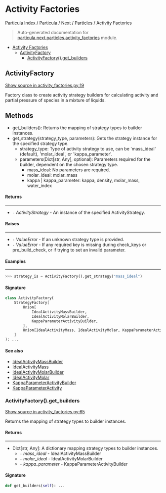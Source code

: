 # Activity Factories

[Particula Index](../../../README.md#particula-index) / [Particula](../../index.md#particula) / [Next](../index.md#next) / [Particles](./index.md#particles) / Activity Factories

> Auto-generated documentation for [particula.next.particles.activity_factories](../../../../particula/next/particles/activity_factories.py) module.

- [Activity Factories](#activity-factories)
  - [ActivityFactory](#activityfactory)
    - [ActivityFactory().get_builders](#activityfactory()get_builders)

## ActivityFactory

[Show source in activity_factories.py:19](../../../../particula/next/particles/activity_factories.py#L19)

Factory class to create activity strategy builders for calculating
activity and partial pressure of species in a mixture of liquids.

Methods
-------
- get_builders(): Returns the mapping of strategy types to builder
instances.
- get_strategy(strategy_type, parameters): Gets the strategy instance
for the specified strategy type.
    - strategy_type: Type of activity strategy to use, can be
    'mass_ideal' (default), 'molar_ideal', or 'kappa_parameter'.
    - parameters(Dict[str, Any], optional): Parameters required for the
    builder, dependent on the chosen strategy type.
        - mass_ideal: No parameters are required.
        - molar_ideal: molar_mass
        - kappa | kappa_parameter: kappa, density, molar_mass, water_index

#### Returns

--------
- `-` *ActivityStrategy* - An instance of the specified ActivityStrategy.

#### Raises

-------
- `-` *ValueError* - If an unknown strategy type is provided.
- `-` *ValueError* - If any required key is missing during check_keys or
    pre_build_check, or if trying to set an invalid parameter.

#### Examples

--------

```python
>>> strategy_is = ActivityFactory().get_strategy("mass_ideal")
```

#### Signature

```python
class ActivityFactory(
    StrategyFactory[
        Union[
            IdealActivityMassBuilder,
            IdealActivityMolarBuilder,
            KappaParameterActivityBuilder,
        ],
        Union[IdealActivityMass, IdealActivityMolar, KappaParameterActivity],
    ]
): ...
```

#### See also

- [IdealActivityMassBuilder](./activity_builders.md#idealactivitymassbuilder)
- [IdealActivityMass](./activity_strategies.md#idealactivitymass)
- [IdealActivityMolarBuilder](./activity_builders.md#idealactivitymolarbuilder)
- [IdealActivityMolar](./activity_strategies.md#idealactivitymolar)
- [KappaParameterActivityBuilder](./activity_builders.md#kappaparameteractivitybuilder)
- [KappaParameterActivity](./activity_strategies.md#kappaparameteractivity)

### ActivityFactory().get_builders

[Show source in activity_factories.py:65](../../../../particula/next/particles/activity_factories.py#L65)

Returns the mapping of strategy types to builder instances.

#### Returns

-------
- Dict[str, Any]: A dictionary mapping strategy types to builder
    instances.
    - `-` *mass_ideal* - IdealActivityMassBuilder
    - `-` *molar_ideal* - IdealActivityMolarBuilder
    - `-` *kappa_parameter* - KappaParameterActivityBuilder

#### Signature

```python
def get_builders(self): ...
```
